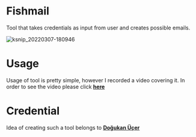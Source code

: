 # Fishmail
Tool that takes credentials as input from user and creates possible emails.

![ksnip_20220307-180946](https://user-images.githubusercontent.com/73939717/157061082-98668760-e9e8-4158-b560-14704cbab56d.png)

# Usage
Usage of tool is pretty simple, however I recorded a video covering it.
In order to see the video please click [**here**](https://www.youtube.com/watch?v=zhUE39OB6HE)

# Credential
Idea of creating such a tool belongs to [**Doğukan Üçer**](https://github.com/dogukanucer)
